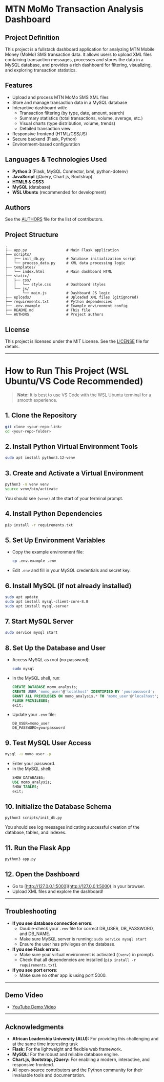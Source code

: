 # MTN MoMo Transaction Analysis Dashboard

## Project Definition
This project is a fullstack dashboard application for analyzing MTN Mobile Money (MoMo) SMS transaction data. It allows users to upload XML files containing transaction messages, processes and stores the data in a MySQL database, and provides a rich dashboard for filtering, visualizing, and exploring transaction statistics.

## Features
- Upload and process MTN MoMo SMS XML files
- Store and manage transaction data in a MySQL database
- Interactive dashboard with:
  - Transaction filtering (by type, date, amount, search)
  - Summary statistics (total transactions, volume, average, etc.)
  - Visual charts (type distribution, volume, trends)
  - Detailed transaction view
- Responsive frontend (HTML/CSS/JS)
- Secure backend (Flask, Python)
- Environment-based configuration

## Languages & Technologies Used
- **Python 3** (Flask, MySQL Connector, lxml, python-dotenv)
- **JavaScript** (jQuery, Chart.js, Bootstrap)
- **HTML5 & CSS3**
- **MySQL** (database)
- **WSL Ubuntu** (recommended for development)

## Authors
See the [AUTHORS](./AUTHORS) file for the list of contributors.

## Project Structure
```
.
├── app.py                  # Main Flask application
├── scripts/
│   ├── init_db.py          # Database initialization script
│   └── process_data.py     # XML data processing logic
├── templates/
│   └── index.html          # Main dashboard HTML
├── static/
│   ├── css/
│   │   └── style.css       # Dashboard styles
│   └── js/
│       └── main.js         # Dashboard JS logic
├── uploads/                # Uploaded XML files (gitignored)
├── requirements.txt        # Python dependencies
├── .env.example            # Example environment config
├── README.md               # This file
└── AUTHORS                 # Project authors
```

## License
This project is licensed under the MIT License. See the [LICENSE](./LICENSE) file for details.

---

# How to Run This Project (WSL Ubuntu/VS Code Recommended)

> **Note:** It is best to use VS Code with the WSL Ubuntu terminal for a smooth experience.

## 1. Clone the Repository
```bash
git clone <your-repo-link>
cd <your-repo-folder>
```

## 2. Install Python Virtual Environment Tools
```bash
sudo apt install python3.12-venv
```

## 3. Create and Activate a Virtual Environment
```bash
python3 -m venv venv
source venv/bin/activate
```
You should see `(venv)` at the start of your terminal prompt.

## 4. Install Python Dependencies
```bash
pip install -r requirements.txt
```

## 5. Set Up Environment Variables
- Copy the example environment file:
  ```bash
  cp .env.example .env
  ```
- Edit `.env` and fill in your MySQL credentials and secret key.

## 6. Install MySQL (if not already installed)
```bash
sudo apt update
sudo apt install mysql-client-core-8.0
sudo apt install mysql-server
```

## 7. Start MySQL Server
```bash
sudo service mysql start
```

## 8. Set Up the Database and User
- Access MySQL as root (no password):
  ```bash
  sudo mysql
  ```
- In the MySQL shell, run:
  ```sql
  CREATE DATABASE momo_analysis;
  CREATE USER 'momo_user'@'localhost' IDENTIFIED BY 'yourpassword';
  GRANT ALL PRIVILEGES ON momo_analysis.* TO 'momo_user'@'localhost';
  FLUSH PRIVILEGES;
  exit;
  ```
- Update your `.env` file:
  ```
  DB_USER=momo_user
  DB_PASSWORD=yourpassword
  ```

## 9. Test MySQL User Access
```bash
mysql -u momo_user -p
```
- Enter your password.
- In the MySQL shell:
  ```sql
  SHOW DATABASES;
  USE momo_analysis;
  SHOW TABLES;
  exit;
  ```

## 10. Initialize the Database Schema
```bash
python3 scripts/init_db.py
```
You should see log messages indicating successful creation of the database, tables, and indexes.

## 11. Run the Flask App
```bash
python3 app.py
```

## 12. Open the Dashboard
- Go to [http://127.0.0.1:5000](http://127.0.0.1:5000) in your browser.
- Upload XML files and explore the dashboard!

---

## Troubleshooting
- **If you see database connection errors:**
  - Double-check your `.env` file for correct DB_USER, DB_PASSWORD, and DB_NAME.
  - Make sure MySQL server is running: `sudo service mysql start`
  - Ensure the user has privileges on the database.
- **If you see Flask errors:**
  - Make sure your virtual environment is activated (`(venv)` in prompt).
  - Check that all dependencies are installed (`pip install -r requirements.txt`).
- **If you see port errors:**
  - Make sure no other app is using port 5000.

---

## Demo Video
- [YouTube Demo Video](<https://youtu.be/8Cb-hsvutCg>)
  
---

## Acknowledgments
- **African Leadership University (ALU):** For providing this challenging and at the same time interesting task
- **Flask:** For the lightweight and flexible web framework.
- **MySQL:** For the robust and reliable database engine.
- **Chart.js, Bootstrap, jQuery:** For enabling a modern, interactive, and responsive frontend.
- All open-source contributors and the Python community for their invaluable tools and documentation.
